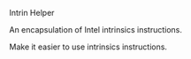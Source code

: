 Intrin Helper

An encapsulation of Intel intrinsics instructions.

Make it easier to use intrinsics instructions.